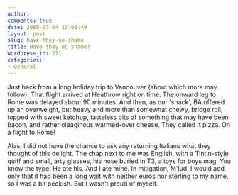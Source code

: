 ```yaml
---
author:
comments: true
date: 2005-07-04 19:08:49
layout: post
slug: have-they-no-shame
title: Have they no shame?
wordpress_id: 271
categories:
- General
---
```


Just back from a long holiday trip to Vancouver (about which more may follow). That flight arrived at Heathrow right on time. The onward leg to Rome was delayed about 90 minutes. And then, as our 'snack', BA offered up an overweight, but heavy and more than somewhat chewy, bridge roll, topped with sweet ketchup, tasteless bits of something that may have been bacon, and rather oleaginous warmed-over cheese. They called it pizza. On a flight to Rome!

Alas, I did not have the chance to ask any returning Italians what they thought of this delight. The chap next to me was English, with a Tintin-style quiff and small, arty glasses, his nose buried in T3, a toys for boys mag. You know the type. He ate his. And I ate mine. In mitigation, M'lud, I would add only that it had been a long wait with neither euros nor sterling to my name, so I was a bit peckish. But I wasn't proud of myself.
